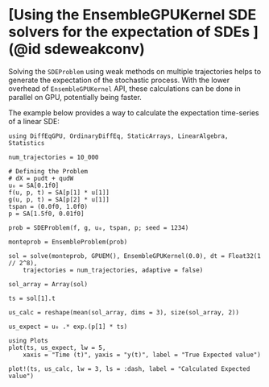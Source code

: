 # [Using the EnsembleGPUKernel SDE solvers for the expectation of SDEs ](@id sdeweakconv)

Solving the `SDEProblem` using weak methods on multiple trajectories helps to generate the expectation of the stochastic process.
With the lower overhead of `EnsembleGPUKernel` API, these calculations can be done in parallel on GPU, potentially being faster.

The example below provides a way to calculate the expectation time-series of a linear SDE:

```@example kernel_sde
using DiffEqGPU, OrdinaryDiffEq, StaticArrays, LinearAlgebra, Statistics

num_trajectories = 10_000

# Defining the Problem
# dX = pudt + qudW
u₀ = SA[0.1f0]
f(u, p, t) = SA[p[1] * u[1]]
g(u, p, t) = SA[p[2] * u[1]]
tspan = (0.0f0, 1.0f0)
p = SA[1.5f0, 0.01f0]

prob = SDEProblem(f, g, u₀, tspan, p; seed = 1234)

monteprob = EnsembleProblem(prob)

sol = solve(monteprob, GPUEM(), EnsembleGPUKernel(0.0), dt = Float32(1 // 2^8),
    trajectories = num_trajectories, adaptive = false)

sol_array = Array(sol)

ts = sol[1].t

us_calc = reshape(mean(sol_array, dims = 3), size(sol_array, 2))

us_expect = u₀ .* exp.(p[1] * ts)

using Plots
plot(ts, us_expect, lw = 5,
    xaxis = "Time (t)", yaxis = "y(t)", label = "True Expected value")

plot!(ts, us_calc, lw = 3, ls = :dash, label = "Calculated Expected value")
```

